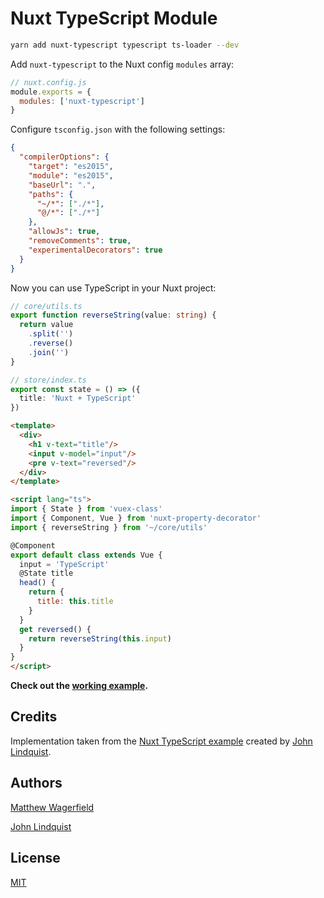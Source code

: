 # Nuxt TypeScript Module

```bash
yarn add nuxt-typescript typescript ts-loader --dev
```

Add `nuxt-typescript` to the Nuxt config `modules` array:

```js
// nuxt.config.js
module.exports = {
  modules: ['nuxt-typescript']
}
```

Configure `tsconfig.json` with the following settings:

```json
{
  "compilerOptions": {
    "target": "es2015",
    "module": "es2015",
    "baseUrl": ".",
    "paths": {
      "~/*": ["./*"],
      "@/*": ["./*"]
    },
    "allowJs": true,
    "removeComments": true,
    "experimentalDecorators": true
  }
}
```

Now you can use TypeScript in your Nuxt project:

```ts
// core/utils.ts
export function reverseString(value: string) {
  return value
    .split('')
    .reverse()
    .join('')
}
```

```ts
// store/index.ts
export const state = () => ({
  title: 'Nuxt + TypeScript'
})
```

```html
<template>
  <div>
    <h1 v-text="title"/>
    <input v-model="input"/>
    <pre v-text="reversed"/>
  </div>
</template>

<script lang="ts">
import { State } from 'vuex-class'
import { Component, Vue } from 'nuxt-property-decorator'
import { reverseString } from '~/core/utils'

@Component
export default class extends Vue {
  input = 'TypeScript'
  @State title
  head() {
    return {
      title: this.title
    }
  }
  get reversed() {
    return reverseString(this.input)
  }
}
</script>
```

**Check out the [working example](example).**

## Credits

Implementation taken from the [Nuxt TypeScript example][example] created by [John Lindquist][johnlindquist].

## Authors

[Matthew Wagerfield][wagerfield]

[John Lindquist][johnlindquist]

## License

[MIT][mit]

[example]: https://github.com/nuxt/nuxt.js/tree/dev/examples/typescript
[johnlindquist]: https://github.com/johnlindquist
[wagerfield]: https://github.com/wagerfield
[mit]: https://opensource.org/licenses/MIT
